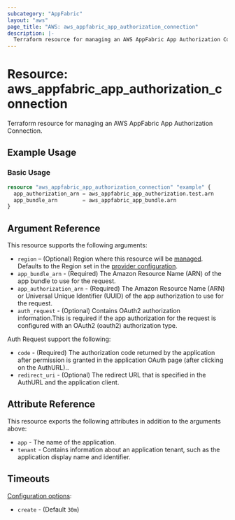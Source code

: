 ```yaml
---
subcategory: "AppFabric"
layout: "aws"
page_title: "AWS: aws_appfabric_app_authorization_connection"
description: |-
  Terraform resource for managing an AWS AppFabric App Authorization Connection.
---
```


# Resource: aws_appfabric_app_authorization_connection

Terraform resource for managing an AWS AppFabric App Authorization Connection.

## Example Usage

### Basic Usage

```terraform
resource "aws_appfabric_app_authorization_connection" "example" {
  app_authorization_arn = aws_appfabric_app_authorization.test.arn
  app_bundle_arn        = aws_appfabric_app_bundle.arn
}
```

## Argument Reference

This resource supports the following arguments:

* `region` – (Optional) Region where this resource will be [managed](https://docs.aws.amazon.com/general/latest/gr/rande.html#regional-endpoints). Defaults to the Region set in the [provider configuration](https://registry.terraform.io/providers/hashicorp/aws/latest/docs#aws-configuration-reference).
* `app_bundle_arn` - (Required) The Amazon Resource Name (ARN) of the app bundle to use for the request.
* `app_authorization_arn` - (Required) The Amazon Resource Name (ARN) or Universal Unique Identifier (UUID) of the app authorization to use for the request.
* `auth_request` - (Optional) Contains OAuth2 authorization information.This is required if the app authorization for the request is configured with an OAuth2 (oauth2) authorization type.

Auth Request support the following:

* `code` - (Required) The authorization code returned by the application after permission is granted in the application OAuth page (after clicking on the AuthURL)..
* `redirect_uri` - (Optional) The redirect URL that is specified in the AuthURL and the application client.

## Attribute Reference

This resource exports the following attributes in addition to the arguments above:

* `app` - The name of the application.
* `tenant` - Contains information about an application tenant, such as the application display name and identifier.

## Timeouts

[Configuration options](https://developer.hashicorp.com/terraform/language/resources/syntax#operation-timeouts):

* `create` - (Default `30m`)
